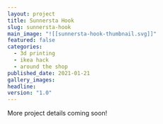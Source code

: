 ```yaml
---
layout: project
title: Sunnersta Hook
slug: sunnersta-hook
main_image: "![[sunnersta-hook-thumbnail.svg]]"
featured: false
categories:
  - 3d printing
  - ikea hack
  - around the shop
published_date: 2021-01-21
gallery_images: 
headline: 
version: "1.0"
---
```


More project details coming soon!